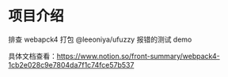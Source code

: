 # 项目介绍
排查 webapck4 打包 @leeoniya/ufuzzy 报错的测试 demo

具体文档查看：https://www.notion.so/front-summary/webpack4-1cb2e028c9e7804da7f1c74fce57b537